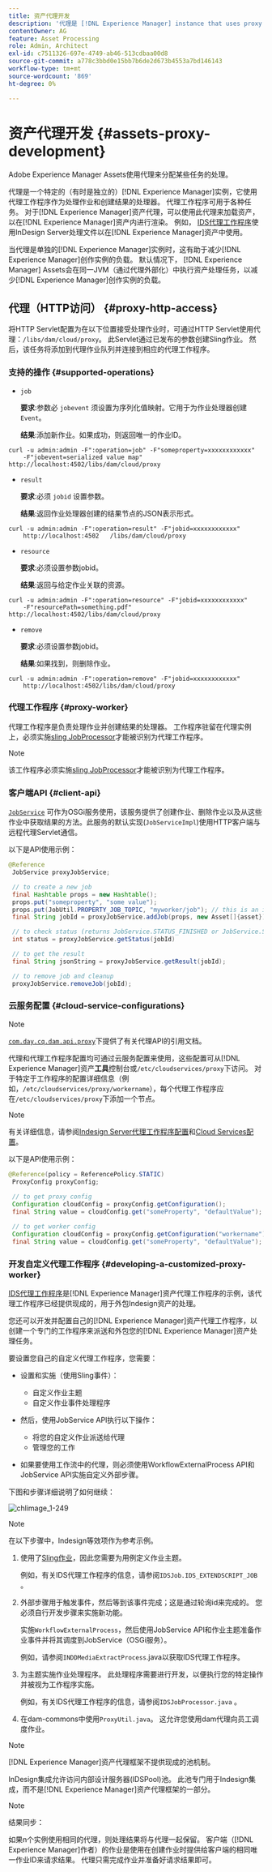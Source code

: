 ```yaml
---
title: 资产代理开发
description: '代理是 [!DNL Experience Manager] instance that uses proxy workers to process jobs. Learn how to configure an [!DNL Experience Manager] 代理、支持的操作、代理组件，以及如何开发自定义代理工作程序。 '
contentOwner: AG
feature: Asset Processing
role: Admin, Architect
exl-id: c7511326-697e-4749-ab46-513cdbaa00d8
source-git-commit: a778c3bbd0e15bb7b6de2d673b4553a7bd146143
workflow-type: tm+mt
source-wordcount: '869'
ht-degree: 0%

---
```


# 资产代理开发 {#assets-proxy-development}

Adobe Experience Manager Assets使用代理来分配某些任务的处理。

代理是一个特定的（有时是独立的）[!DNL Experience Manager]实例，它使用代理工作程序作为处理作业和创建结果的处理器。 代理工作程序可用于各种任务。 对于[!DNL Experience Manager]资产代理，可以使用此代理来加载资产，以在[!DNL Experience Manager]资产内进行渲染。 例如， [IDS代理工作程序](indesign.md)使用InDesign Server处理文件以在[!DNL Experience Manager]资产中使用。

当代理是单独的[!DNL Experience Manager]实例时，这有助于减少[!DNL Experience Manager]创作实例的负载。 默认情况下， [!DNL Experience Manager] Assets会在同一JVM（通过代理外部化）中执行资产处理任务，以减少[!DNL Experience Manager]创作实例的负载。

## 代理（HTTP访问） {#proxy-http-access}

将HTTP Servlet配置为在以下位置接受处理作业时，可通过HTTP Servlet使用代理：`/libs/dam/cloud/proxy`。 此Servlet通过已发布的参数创建Sling作业。 然后，该任务将添加到代理作业队列并连接到相应的代理工作程序。

### 支持的操作 {#supported-operations}

* `job`

   **要求**:参数必 `jobevent` 须设置为序列化值映射。它用于为作业处理器创建`Event`。

   **结果**:添加新作业。如果成功，则返回唯一的作业ID。

```shell
curl -u admin:admin -F":operation=job" -F"someproperty=xxxxxxxxxxxx"
    -F"jobevent=serialized value map" http://localhost:4502/libs/dam/cloud/proxy
```

* `result`

   **要求**:必须 `jobid` 设置参数。

   **结果**:返回作业处理器创建的结果节点的JSON表示形式。

```shell
curl -u admin:admin -F":operation=result" -F"jobid=xxxxxxxxxxxx"
    http://localhost:4502   /libs/dam/cloud/proxy
```

* `resource`

   **要求**:必须设置参数jobid。

   **结果**:返回与给定作业关联的资源。

```shell
curl -u admin:admin -F":operation=resource" -F"jobid=xxxxxxxxxxxx"
    -F"resourcePath=something.pdf" http://localhost:4502/libs/dam/cloud/proxy
```

* `remove`

   **要求**:必须设置参数jobid。

   **结果**:如果找到，则删除作业。

```shell
curl -u admin:admin -F":operation=remove" -F"jobid=xxxxxxxxxxxx"
    http://localhost:4502/libs/dam/cloud/proxy
```

### 代理工作程序 {#proxy-worker}

代理工作程序是负责处理作业并创建结果的处理器。 工作程序驻留在代理实例上，必须实施[sling JobProcessor](https://sling.apache.org/site/eventing-and-jobs.html)才能被识别为代理工作程序。

>[!NOTE]
>
>该工作程序必须实施[sling JobProcessor](https://sling.apache.org/site/eventing-and-jobs.html)才能被识别为代理工作程序。

### 客户端API {#client-api}

[`JobService`](https://helpx.adobe.com/experience-manager/6-4/sites/developing/using/reference-materials/javadoc/index.html) 可作为OSGi服务使用，该服务提供了创建作业、删除作业以及从这些作业中获取结果的方法。此服务的默认实现(`JobServiceImpl`)使用HTTP客户端与远程代理Servlet通信。

以下是API使用示例：

```java
@Reference
 JobService proxyJobService;

 // to create a new job
 final Hashtable props = new Hashtable();
 props.put("someproperty", "some value");
 props.put(JobUtil.PROPERTY_JOB_TOPIC, "myworker/job"); // this is an identifier of the worker
 final String jobId = proxyJobService.addJob(props, new Asset[]{asset});

 // to check status (returns JobService.STATUS_FINISHED or JobService.STATUS_INPROGRESS)
 int status = proxyJobService.getStatus(jobId)

 // to get the result
 final String jsonString = proxyJobService.getResult(jobId);

 // to remove job and cleanup
 proxyJobService.removeJob(jobId);
```

### 云服务配置 {#cloud-service-configurations}

>[!NOTE]
>
>[`com.day.cq.dam.api.proxy`](https://helpx.adobe.com/experience-manager/6-4/sites/developing/using/reference-materials/javadoc/com/day/cq/dam/commons/proxy/package-summary.html)下提供了有关代理API的引用文档。

代理和代理工作程序配置均可通过云服务配置来使用，这些配置可从[!DNL Experience Manager]资产&#x200B;**工具**&#x200B;控制台或`/etc/cloudservices/proxy`下访问。 对于特定于工作程序的配置详细信息（例如，`/etc/cloudservices/proxy/workername`），每个代理工作程序应在`/etc/cloudservices/proxy`下添加一个节点。

>[!NOTE]
>
>有关详细信息，请参阅[Indesign Server代理工作程序配置](indesign.md#configuring-the-proxy-worker-for-indesign-server)和[Cloud Services配置](../sites-developing/extending-cloud-config.md)。

以下是API使用示例：

```java
@Reference(policy = ReferencePolicy.STATIC)
 ProxyConfig proxyConfig;
 
 // to get proxy config
 Configuration cloudConfig = proxyConfig.getConfiguration();
 final String value = cloudConfig.get("someProperty", "defaultValue");

 // to get worker config
 Configuration cloudConfig = proxyConfig.getConfiguration("workername");
 final String value = cloudConfig.get("someProperty", "defaultValue");
```

### 开发自定义代理工作程序 {#developing-a-customized-proxy-worker}

[IDS代理工作程序](indesign.md)是[!DNL Experience Manager]资产代理工作程序的示例，该代理工作程序已经提供现成的，用于外包Indesign资产的处理。

您还可以开发并配置自己的[!DNL Experience Manager]资产代理工作程序，以创建一个专门的工作程序来派送和外包您的[!DNL Experience Manager]资产处理任务。

要设置您自己的自定义代理工作程序，您需要：

* 设置和实施（使用Sling事件）：

   * 自定义作业主题
   * 自定义作业事件处理程序

* 然后，使用JobService API执行以下操作：

   * 将您的自定义作业派送给代理
   * 管理您的工作

* 如果要使用工作流中的代理，则必须使用WorkflowExternalProcess API和JobService API实施自定义外部步骤。

下图和步骤详细说明了如何继续：

![chlimage_1-249](assets/chlimage_1-249.png)

>[!NOTE]
>
>在以下步骤中，Indesign等效项作为参考示例。

1. 使用了[Sling作业](https://sling.apache.org/site/eventing-and-jobs.html)，因此您需要为用例定义作业主题。

   例如，有关IDS代理工作程序的信息，请参阅`IDSJob.IDS_EXTENDSCRIPT_JOB` 。

1. 外部步骤用于触发事件，然后等到该事件完成；这是通过轮询id来完成的。 您必须自行开发步骤来实施新功能。

   实施`WorkflowExternalProcess`，然后使用JobService API和作业主题准备作业事件并将其调度到JobService（OSGi服务）。

   例如，请参阅`INDDMediaExtractProcess`.java以获取IDS代理工作程序。

1. 为主题实施作业处理程序。 此处理程序需要进行开发，以便执行您的特定操作并被视为工作程序实施。

   例如，有关IDS代理工作程序的信息，请参阅`IDSJobProcessor.java` 。

1. 在dam-commons中使用`ProxyUtil.java`。 这允许您使用dam代理向员工调度作业。

>[!NOTE]
>
>[!DNL Experience Manager]资产代理框架不提供现成的池机制。
>
>InDesign集成允许访问内部设计服务器(IDSPool)池。 此池专门用于Indesign集成，而不是[!DNL Experience Manager]资产代理框架的一部分。

>[!NOTE]
>
>结果同步：
>
>如果n个实例使用相同的代理，则处理结果将与代理一起保留。 客户端（[!DNL Experience Manager]作者）的作业是使用在创建作业时提供给客户端的相同唯一作业ID来请求结果。 代理只需完成作业并准备好请求结果即可。

